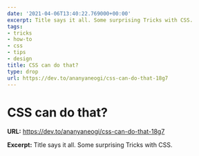 ```yaml
---
date: '2021-04-06T13:40:22.769000+00:00'
excerpt: Title says it all. Some surprising Tricks with CSS.
tags:
- tricks
- how-to
- css
- tips
- design
title: CSS can do that?
type: drop
url: https://dev.to/ananyaneogi/css-can-do-that-18g7
---
```


# CSS can do that?

**URL:** https://dev.to/ananyaneogi/css-can-do-that-18g7

**Excerpt:** Title says it all. Some surprising Tricks with CSS.
